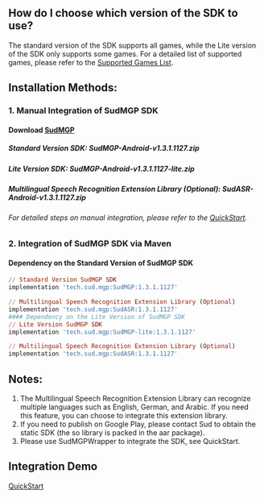 ## How do I choose which version of the SDK to use? 
The standard version of the SDK supports all games, while the Lite version of the SDK only supports some games. For a detailed list of supported games, please refer to the [Supported Games List](https://docs.sud.tech/zh-CN/app/Client/StartUp.html). 
 
## Installation Methods: 
### 1. Manual Integration of SudMGP SDK 
#### Download [SudMGP](https://github.com/SudTechnology/sud-mgp-android/releases) 
##### Standard Version SDK: SudMGP-Android-v1.3.1.1127.zip 
##### Lite Version SDK: SudMGP-Android-v1.3.1.1127-lite.zip 
##### Multilingual Speech Recognition Extension Library (Optional): SudASR-Android-v1.3.1.1127.zip 
###### For detailed steps on manual integration, please refer to the [QuickStart](https://github.com/SudTechnology/hello-sud-plus-android/blob/master/project/QuickStart/README.md). 
### 2. Integration of SudMGP SDK via Maven 
#### Dependency on the Standard Version of SudMGP SDK
```ruby
// Standard Version SudMGP SDK
implementation 'tech.sud.mgp:SudMGP:1.3.1.1127'

// Multilingual Speech Recognition Extension Library (Optional)
implementation 'tech.sud.mgp:SudASR:1.3.1.1127'
#### Dependency on the Lite Version of SudMGP SDK
// Lite Version SudMGP SDK
implementation 'tech.sud.mgp:SudMGP-lite:1.3.1.1127'

// Multilingual Speech Recognition Extension Library (Optional)
implementation 'tech.sud.mgp:SudASR:1.3.1.1127'
```
## Notes:   
1. The Multilingual Speech Recognition Extension Library can recognize multiple languages such as English, German, and Arabic. If you need this feature, you can choose to integrate this extension library.    
2. If you need to publish on Google Play, please contact Sud to obtain the static SDK (the so library is packed in the aar package).    
3. Please use SudMGPWrapper to integrate the SDK, see QuickStart. 
 
## Integration Demo 
[QuickStart](https://github.com/SudTechnology/hello-sud-plus-android/blob/master/project/QuickStart/README.md)
